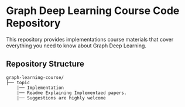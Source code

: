 # Graph Deep Learning Course Code Repository

This repository provides implementations course materials that cover everything you need to know about Graph Deep Learning. 

## Repository Structure

```plaintext
graph-learning-course/
├── topic
    |── Implementation
    |── Readme Explaining Implementaed papers. 
    |── Suggestions are highly welcome 
